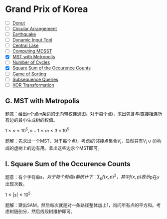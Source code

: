 # Grand Prix of Korea

+ [ ] [Donut](https://official.contest.yandex.com/opencupXVIII/contest/7389/problems/A/)
+ [ ] [Circular Arrangement](https://official.contest.yandex.com/opencupXVIII/contest/7389/problems/B/)
+ [ ] [Earthquake](https://official.contest.yandex.com/opencupXVIII/contest/7389/problems/C/)
+ [ ] [Dynamic Input Tool](https://official.contest.yandex.com/opencupXVIII/contest/7389/problems/D/)
+ [ ] [Central Lake](https://official.contest.yandex.com/opencupXVIII/contest/7389/problems/E/)
+ [ ] [Computing MDSST](https://official.contest.yandex.com/opencupXVIII/contest/7389/problems/F/)
+ [x] [MST with Metropolis](https://official.contest.yandex.com/opencupXVIII/contest/7389/problems/G/)
+ [ ] [Number of Cycles](https://official.contest.yandex.com/opencupXVIII/contest/7389/problems/H/)
+ [x] [Square Sum of the Occurence Counts](https://official.contest.yandex.com/opencupXVIII/contest/7389/problems/I/)
+ [ ] [Game of Sorting](https://official.contest.yandex.com/opencupXVIII/contest/7389/problems/J/)
+ [ ] [Subsequence Queries](https://official.contest.yandex.com/opencupXVIII/contest/7389/problems/K/)
+ [ ] [XOR Transformation](https://official.contest.yandex.com/opencupXVIII/contest/7389/problems/L/)

## G. MST with Metropolis

题意：给出$n$个点$m$条边的无向带权连通图。对于每个点$i$，求出包含与$i$直接相连所有边的最小生成树的权值。

$1 \le n \le 10^5, n - 1 \le m \le 3 \times 10^5$

题解：先求出一个MST，对于每个点$i$，考虑$i$的邻接点集合$V_i$，显然只有$V_i \cup \{i\}$构成的虚树上的边有用。拿出这些边求个MST即可。

## I. Square Sum of the Occurence Counts

题意：有个字符串s$，对于每个前缀x都统计下：\sum_p f(x,p)^2，其中f(x,p)表示$p在$x$出现次数。

$1 \le |s| \le 10^5$

题解：建出SAM，然后每次就是对一条路径整体加上$1$，询问所有点的平方和。考虑树链剖分，然后线段树维护即可。


